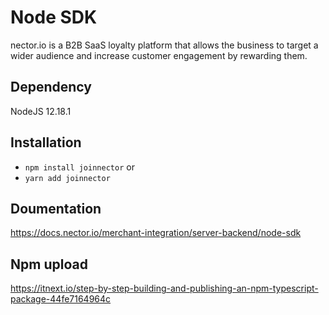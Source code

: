 # Node SDK
nector.io is a B2B SaaS loyalty platform that allows the business to target a wider audience and increase customer engagement by rewarding them.

## Dependency
NodeJS 12.18.1

## Installation
- `npm install joinnector` 
	or 
- `yarn add joinnector`

## Doumentation
https://docs.nector.io/merchant-integration/server-backend/node-sdk

## Npm upload
https://itnext.io/step-by-step-building-and-publishing-an-npm-typescript-package-44fe7164964c